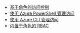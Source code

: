 - [基于角色的访问控制](/documentation/articles/role-based-access-control-configure)
- [使用 Azure PowerShell 管理访问](/documentation/articles/role-based-access-control-manage-access-powershell)
- [使用 Azure CLI 管理访问](/documentation/articles/role-based-access-control-manage-access-azure-cli)
- [内置于角色的 RBAC](/documentation/articles/role-based-access-built-in-roles)

<!---HONumber=Mooncake_0307_2016-->
